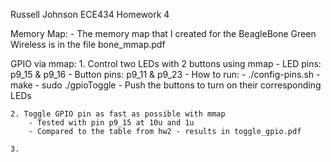Russell Johnson
ECE434
Homework 4

Memory Map:
    - The memory map that I created for the BeagleBone Green Wireless is
      in the file bone_mmap.pdf

GPIO via mmap:
    1. Control two LEDs with 2 buttons using mmap
        - LED pins: p9_15 & p9_16
        - Button pins: p9_11 & p9_23
        - How to run:
            - ./config-pins.sh
            - make
            - sudo ./gpioToggle
        - Push the buttons to turn on their corresponding LEDs
    
    2. Toggle GPIO pin as fast as possible with mmap
        - Tested with pin p9_15 at 10u and 1u
        - Compared to the table from hw2 - results in toggle_gpio.pdf

    3. 





